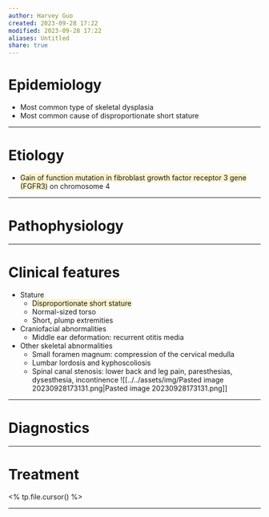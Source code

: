 ```yaml
---
author: Harvey Guo
created: 2023-09-28 17:22
modified: 2023-09-28 17:22
aliases: Untitled
share: true
---
```

# Epidemiology
- Most common type of skeletal dysplasia
- Most common cause of disproportionate short stature

---
# Etiology
- <span style="background:rgba(240, 200, 0, 0.2)">Gain of function mutation in fibroblast growth factor receptor 3 gene (FGFR3)</span> on chromosome 4

---
# Pathophysiology


---
# Clinical features
- Stature 
	- <span style="background:rgba(240, 200, 0, 0.2)">Disproportionate short stature </span>
	- Normal-sized torso
	- Short, plump extremities
- Craniofacial abnormalities
	- Middle ear deformation: recurrent otitis media
- Other skeletal abnormalities
	- Small foramen magnum: compression of the cervical medulla
	- Lumbar lordosis and kyphoscoliosis 
	- Spinal canal stenosis: lower back and leg pain, paresthesias, dysesthesia, incontinence
![[../../assets/img/Pasted image 20230928173131.png|Pasted image 20230928173131.png]]

---
# Diagnostics


---
# Treatment
<% tp.file.cursor() %>

---
